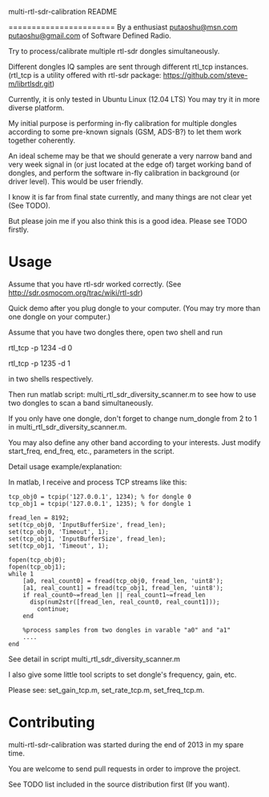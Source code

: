 multi-rtl-sdr-calibration README

=======================
By a enthusiast <putaoshu@msn.com> <putaoshu@gmail.com> of Software Defined Radio.

Try to process/calibrate multiple rtl-sdr dongles simultaneously.

Different dongles IQ samples are sent through different rtl_tcp instances. (rtl_tcp is a utility offered with rtl-sdr package: https://github.com/steve-m/librtlsdr.git)

Currently, it is only tested in Ubuntu Linux (12.04 LTS) You may try it in more diverse platform.

My initial purpose is performing in-fly calibration for multiple dongles according to some pre-known signals (GSM, ADS-B?) to let them work together coherently.

An ideal scheme may be that we should generate a very narrow band and very week signal in (or just located at the edge of) target working band of dongles, and perform the software in-fly calibration in background (or driver level). This would be user friendly.

I know it is far from final state currently, and many things are not clear yet (See TODO).

But please join me if you also think this is a good idea. Please see TODO firstly.

Usage
=======================
Assume that you have rtl-sdr worked correctly. (See http://sdr.osmocom.org/trac/wiki/rtl-sdr)

Quick demo after you plug dongle to your computer. (You may try more than one dongle on your computer.)

Assume that you have two dongles there, open two shell and run

  rtl_tcp -p 1234 -d 0

  rtl_tcp -p 1235 -d 1

in two shells respectively.

Then run matlab script: multi_rtl_sdr_diversity_scanner.m to see how to use two dongles to scan a band simultaneously.

If you only have one dongle, don't forget to change num_dongle from 2 to 1 in multi_rtl_sdr_diversity_scanner.m.

You may also define any other band according to your interests. Just modify start_freq, end_freq, etc., parameters in the script.

Detail usage example/explanation:

In matlab, I receive and process TCP streams like this:

	tcp_obj0 = tcpip('127.0.0.1', 1234); % for dongle 0
	tcp_obj1 = tcpip('127.0.0.1', 1235); % for dongle 1

	fread_len = 8192;
	set(tcp_obj0, 'InputBufferSize', fread_len);
	set(tcp_obj0, 'Timeout', 1);
	set(tcp_obj1, 'InputBufferSize', fread_len);
	set(tcp_obj1, 'Timeout', 1);

	fopen(tcp_obj0);
	fopen(tcp_obj1);
	while 1
	    [a0, real_count0] = fread(tcp_obj0, fread_len, 'uint8');
	    [a1, real_count1] = fread(tcp_obj1, fread_len, 'uint8');
	    if real_count0~=fread_len || real_count1~=fread_len
          disp(num2str([fread_len, real_count0, real_count1]));
	        continue;
	    end

	    %process samples from two dongles in varable "a0" and "a1"
	    ....
	end

See detail in script multi_rtl_sdr_diversity_scanner.m

I also give some little tool scripts to set dongle's frequency, gain, etc.

Please see: set_gain_tcp.m, set_rate_tcp.m, set_freq_tcp.m.

Contributing
=======================
multi-rtl-sdr-calibration was started during the end of 2013 in my spare time.

You are welcome to send pull requests in order to improve the project.

See TODO list included in the source distribution first (If you want).

